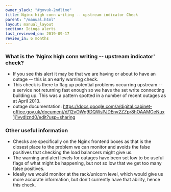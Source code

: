 ```yaml
---
owner_slack: "#govuk-2ndline"
title: Nginx high conn writing -- upstream indicator Check
parent: "/manual.html"
layout: manual_layout
section: Icinga alerts
last_reviewed_on: 2019-09-17
review_in: 6 months
---
```


### What is the 'Nginx high conn writing -- upstream indicator' check?

-   If you see this alert it may be that we are having or about to have
    an outage -- this is an early warning check.
-   This check is there to flag up potential problems occurring upstream
    -- a service not returning fast enough so we have the set write
    connecting building up. This was a pattern spotted in a number of
    recent outages as at April 2013.
-   outage documentation:
    <https://docs.google.com/a/digital.cabinet-office.gov.uk/document/d/12vOWq9DQWsPJDEnv2ZZpr8hOAAMGeNux1j1vvdlznd0/edit?usp=sharing>

### Other useful information

-   Checks are specifically on the Nginx frontend boxes as that is the
    closest place to the problem we can monitor and avoids the false
    positives that checking the load balancers might give us.
-   The warning and alert levels for outages have been set low
    to be useful flags of what might be happening, but
    not so low that we get too many false positives.
-   Ideally we would monitor at the rack/unicorn level,
    which would give us more accurate information, but don't currently
    have that ability, hence this check.
